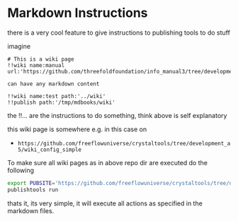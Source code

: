 
# Markdown Instructions

there is a very cool feature to give instructions to publishing tools to do stuff

imagine

```
# This is a wiki page
!!wiki name:manual url:'https://github.com/threefoldfoundation/info_manual3/tree/development/wiki'

can have any markdown content

!!wiki name:test path:'../wiki'
!!publish path:'/tmp/mdbooks/wiki'
```

the !!... are the instructions to do something, think above is self explanatory

this wiki page is somewhere e.g. in this case on

- ```https://github.com/freeflowuniverse/crystaltools/tree/development_a5/wiki_config_simple```

To make sure all wiki pages as in above repo dir are executed do the following

```bash
export PUBSITE='https://github.com/freeflowuniverse/crystaltools/tree/development_a5/wiki_config_simple'
publishtools run
```

thats it, its very simple, it will execute all actions as specified in the markdown files.

